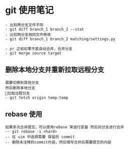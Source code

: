 # git 使用笔记

    - 比较两分支文件不同
    - git diff branch_1 branch_2 --stat
    - 比较两分支相同文件修改
    - git diff branch_1 branch_2 matching/settings.py

    - pr 之前如果不能自动合并，合并分支
    - git merge source target

## 删除本地分支并重新拉取远程分支
    需要切换到其他分支
    然后删除本地分支
    拉取远程分支
    - git fetch origin temp:temp

## rebase 使用
    如果多次合并提交，可以使用rebase 来进行变基 然后对分支进行合并
    -- git rebase -i <hard>
    -- 在 vim 中选择需要 保留的 commit
    -- 删除未注释的commit内容，然后填写合并后需要提交的内容
